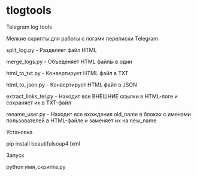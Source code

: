 # tlogtools
Telegram log tools

Мелкие скрипты для работы с логами переписки Telegram

split_log.py - Разделяет файл HTML

merge_logs.py - Объеденяет HTML файлы в один

html_to_txt.py - Конвертирует HTML файл в TXT

html_to_json.py - Конвертирует HTML файл в JSON

extract_links_tel.py - Находит все ВНЕШНИЕ ссылки в HTML-логе и сохраняет их в TXT-файл

rename_user.py - Находит все вхождения old_name в блоках с именами пользователей
    в HTML-файле и заменяет их на new_name



Установка

pip install beautifulsoup4 lxml


Запуск

python имя_скрипта.py
